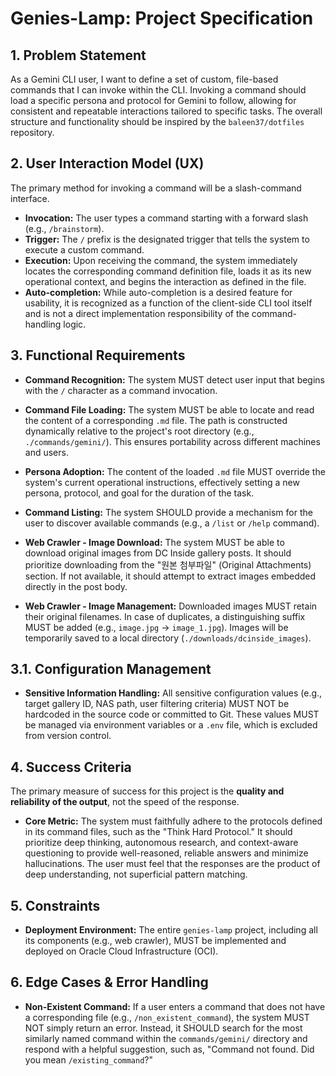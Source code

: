 # Genies-Lamp: Project Specification

## 1. Problem Statement

As a Gemini CLI user, I want to define a set of custom, file-based commands that I can invoke within the CLI. Invoking a command should load a specific persona and protocol for Gemini to follow, allowing for consistent and repeatable interactions tailored to specific tasks. The overall structure and functionality should be inspired by the `baleen37/dotfiles` repository.

## 2. User Interaction Model (UX)

The primary method for invoking a command will be a slash-command interface.

- **Invocation:** The user types a command starting with a forward slash (e.g., `/brainstorm`).
- **Trigger:** The `/` prefix is the designated trigger that tells the system to execute a custom command.
- **Execution:** Upon receiving the command, the system immediately locates the corresponding command definition file, loads it as its new operational context, and begins the interaction as defined in the file.
- **Auto-completion:** While auto-completion is a desired feature for usability, it is recognized as a function of the client-side CLI tool itself and is not a direct implementation responsibility of the command-handling logic.

## 3. Functional Requirements

- **Command Recognition:** The system MUST detect user input that begins with the `/` character as a command invocation.
- **Command File Loading:** The system MUST be able to locate and read the content of a corresponding `.md` file. The path is constructed dynamically relative to the project's root directory (e.g., `./commands/gemini/`). This ensures portability across different machines and users.
- **Persona Adoption:** The content of the loaded `.md` file MUST override the system's current operational instructions, effectively setting a new persona, protocol, and goal for the duration of the task.
- **Command Listing:** The system SHOULD provide a mechanism for the user to discover available commands (e.g., a `/list` or `/help` command).

- **Web Crawler - Image Download:** The system MUST be able to download original images from DC Inside gallery posts. It should prioritize downloading from the "원본 첨부파일" (Original Attachments) section. If not available, it should attempt to extract images embedded directly in the post body.
- **Web Crawler - Image Management:** Downloaded images MUST retain their original filenames. In case of duplicates, a distinguishing suffix MUST be added (e.g., `image.jpg` -> `image_1.jpg`). Images will be temporarily saved to a local directory (`./downloads/dcinside_images`).

## 3.1. Configuration Management

- **Sensitive Information Handling:** All sensitive configuration values (e.g., target gallery ID, NAS path, user filtering criteria) MUST NOT be hardcoded in the source code or committed to Git. These values MUST be managed via environment variables or a `.env` file, which is excluded from version control.

## 4. Success Criteria

The primary measure of success for this project is the **quality and reliability of the output**, not the speed of the response.

- **Core Metric:** The system must faithfully adhere to the protocols defined in its command files, such as the "Think Hard Protocol." It should prioritize deep thinking, autonomous research, and context-aware questioning to provide well-reasoned, reliable answers and minimize hallucinations. The user must feel that the responses are the product of deep understanding, not superficial pattern matching.

## 5. Constraints

- **Deployment Environment:** The entire `genies-lamp` project, including all its components (e.g., web crawler), MUST be implemented and deployed on Oracle Cloud Infrastructure (OCI).

## 6. Edge Cases & Error Handling

- **Non-Existent Command:** If a user enters a command that does not have a corresponding file (e.g., `/non_existent_command`), the system MUST NOT simply return an error. Instead, it SHOULD search for the most similarly named command within the `commands/gemini/` directory and respond with a helpful suggestion, such as, "Command not found. Did you mean `/existing_command`?"
